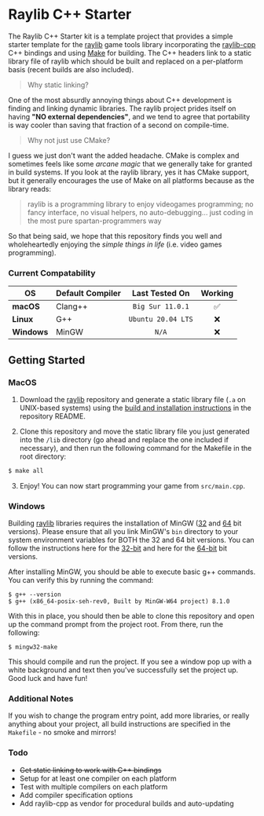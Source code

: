 # Raylib C++ Starter
The Raylib C++ Starter kit is a template project that provides a simple starter template for the [raylib](https://github.com/raysan5/raylib) game tools library incorporating the [raylib-cpp](https://github.com/robloach/raylib-cpp) C++ bindings and using [Make](https://www.gnu.org/software/make/) for building. The C++ headers link to a static library file of raylib which should be built and replaced on a per-platform basis (recent builds are also included).

> Why static linking?

One of the most absurdly annoying things about C++ development is finding and linking dynamic libraries. The raylib project prides itself on having **"NO external dependencies"**, and we tend to agree that portability is way cooler than saving that fraction of a second on compile-time.

> Why not just use CMake?

I guess we just don't want the added headache. CMake is complex and sometimes feels like some *arcane magic* that we generally take for granted in build systems. If you look at the raylib library, yes it has CMake support, but it generally encourages the use of Make on all platforms because as the library reads:

> raylib is a programming library to enjoy videogames programming; no fancy interface, no visual helpers, no auto-debugging... just coding in the most pure spartan-programmers way

So that being said, we hope that this repository finds you well and wholeheartedly enjoying the *simple things in life* (i.e. video games programming).

### Current Compatability
| OS          | Default Compiler |   Last Tested On   | Working |
| ----------- | ---------------- |:------------------:|:-------:|
| **macOS**   | Clang++          | `Big Sur 11.0.1`   | ✅      |
| **Linux**   | G++              | `Ubuntu 20.04 LTS` | ❌      |
| **Windows** | MinGW            | `N/A`              | ❌      |

## Getting Started

### MacOS
1. Download the [raylib](https://github.com/raysan5/raylib) repository and generate a static library file (`.a` on UNIX-based systems) using the [build and installation instructions](https://github.com/raysan5/raylib#build-and-installation) in the repository README.

2. Clone this repository and move the static library file you just generated into the `/lib` directory (go ahead and replace the one included if necessary), and then run the following command for the Makefile in the root directory:
```bash
$ make all
```

3. Enjoy! You can now start programming your game from `src/main.cpp`.

### Windows
Building [raylib](https://github.com/raysan5/raylib) libraries requires the installation of MinGW ([32](http://www.mingw.org/) and [64](http://mingw-w64.org/doku.php/download) bit versions). Please ensure that all you link MinGW's `bin` directory to your system environment variables for BOTH the 32 and 64 bit versions. You can follow the instructions here for the [32-bit](https://www.youtube.com/watch?v=sXW2VLrQ3Bs) and here for the [64-bit](https://code.visualstudio.com/docs/cpp/config-mingw) bit versions.

After installing MinGW, you should be able to execute basic g++ commands. You can verify this by running the command:

```
$ g++ --version
$ g++ (x86_64-posix-seh-rev0, Built by MinGW-W64 project) 8.1.0
```

With this in place, you should then be able to clone this repository and open up the command prompt from the project root. From there, run the following:

`$ mingw32-make`

This should compile and run the project. If you see a window pop up with a white background and text then you've successfully set the project up. Good luck and have fun! 

### Additional Notes

If you wish to change the program entry point, add more libraries, or really anything about your project, all build instructions are specified in the `Makefile` - no smoke and mirrors!

### Todo
- ~~Get static linking to work with C++ bindings~~
- Setup for at least one compiler on each platform
- Test with multiple compilers on each platform
- Add compiler specification options
- Add raylib-cpp as vendor for procedural builds and auto-updating
